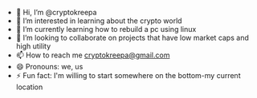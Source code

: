 - 👋 Hi, I’m @cryptokreepa
- 👀 I’m interested in learning about the crypto world
- 🌱 I’m currently learning how to rebuild a pc using linux
- 💞️ I’m looking to collaborate on projects that have low market caps and high utility
- 📫 How to reach me cryptokreepa@gmail.com
- 😄 Pronouns: we, us
- ⚡ Fun fact: I'm willing to start somewhere on the bottom-my current location
<!---
cryptokreepa/cryptokreepa is a ✨ special ✨ repository because its `README.md` (this file) appears on your GitHub profile.
You can click the Preview link to take a look at your changes.
--->
